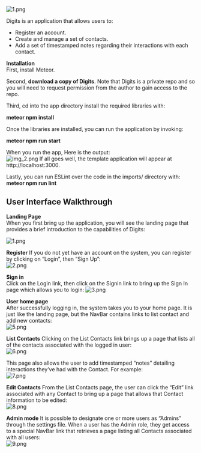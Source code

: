 ![1.png](1.png)

Digits is an application that allows users to:<br>
* Register an account.<br>
* Create and manage a set of contacts.<br>
* Add a set of timestamped notes regarding their interactions with each contact.<br>

**Installation**<br>
First, install Meteor.

Second, **download a copy of Digits**. Note that Digits is a private repo and so you will need to request permission from the author to gain access to the repo.<br>

Third, cd into the app directory install the required libraries with:<br>

**meteor npm install**<br>

Once the libraries are installed, you can run the application by invoking:<br>

**meteor npm run start**<br>

When you run the app, Here is the output:<br>
![img_2.png](img_2.png)
If all goes well, the template application will appear at http://localhost:3000.<br>

Lastly, you can run ESLint over the code in the imports/ directory with:<br>
**meteor npm run lint**<br>


## User Interface Walkthrough
**Landing Page**<br>
When you first bring up the application, you will see the landing page that provides a brief introduction to the capabilities of Digits:

![1.png](1.png)

**Register**
If you do not yet have an account on the system, you can register by clicking on “Login”, then “Sign Up”:<br>
![2.png](2.png)


**Sign in**<br>
Click on the Login link, then click on the Signin link to bring up the Sign In page which allows you to login:
![3.png](3.png)

**User home page**<br>
After successfully logging in, the system takes you to your home page. It is just like the landing page, but the NavBar contains links to list contact and add new contacts:<br>
![5.png](5.png)

**List Contacts**
Clicking on the List Contacts link brings up a page that lists all of the contacts associated with the logged in user:<br>
![6.png](6.png)

This page also allows the user to add timestamped “notes” detailing interactions they’ve had with the Contact. For example:<br>
![7.png](7.png)

**Edit Contacts**
From the List Contacts page, the user can click the “Edit” link associated with any Contact to bring up a page that allows that Contact information to be edited:<br>
![8.png](8.png)

**Admin mode**
It is possible to designate one or more users as “Admins” through the settings file. When a user has the Admin role, they get access to a special NavBar link that retrieves a page listing all Contacts associated with all users:<br>
![9.png](9.png)